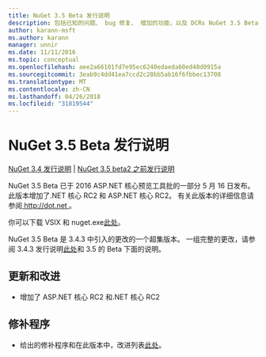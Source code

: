 ```yaml
---
title: NuGet 3.5 Beta 发行说明
description: 包括已知的问题、 bug 修复、 增加的功能，以及 DCRs NuGet 3.5 Beta 的发行说明。
author: karann-msft
ms.author: karann
manager: unnir
ms.date: 11/11/2016
ms.topic: conceptual
ms.openlocfilehash: aee2a66101fd7e95ec6240edaeda60ed48d0915a
ms.sourcegitcommit: 3eab9c4dd41ea7ccd2c28bb5ab16f6fbbec13708
ms.translationtype: MT
ms.contentlocale: zh-CN
ms.lasthandoff: 04/26/2018
ms.locfileid: "31819544"
---
```

# <a name="nuget-35-beta-release-notes"></a>NuGet 3.5 Beta 发行说明

[NuGet 3.4 发行说明](../release-notes/nuget-3.4.md) | [NuGet 3.5 beta2 之前发行说明](../release-notes/nuget-3.5-Beta2.md)

NuGet 3.5 Beta 已于 2016 ASP.NET 核心预览工具批的一部分 5 月 16 日发布。 此版本增加了.NET 核心 RC2 和 ASP.NET 核心 RC2。 有关此版本的详细信息请参阅[ http://dot.net ](http://dot.net)。

你可以下载 VSIX 和 nuget.exe[此处](https://dist.nuget.org/index.html)。

NuGet 3.5 Beta 是 3.4.3 中引入的更改的一个超集版本。 一组完整的更改，请参阅 3.4.3 发行说明[此处](https://github.com/NuGet/Home/issues?q=is%3Aissue+milestone%3A3.4.3+is%3Aclosed)和 3.5 的 Beta 下面的说明。

## <a name="updates-and-improvements"></a>更新和改进

* 增加了 ASP.NET 核心 RC2 和.NET 核心 RC2

## <a name="fixes"></a>修补程序

* 给出的修补程序和在此版本中，改进列表[此处](https://github.com/NuGet/Home/issues?q=is%3Aissue+milestone%3A%223.5+Beta%22+is%3Aclosed)。